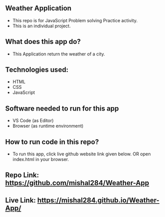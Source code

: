 ## Weather Application
- This repo is for JavaScript Problem solving Practice activity.
- This is an individual project.
## What does this app do?
- This Application return the weather of a city.
## Technologies used:
- HTML
- CSS
- JavaScript
## Software needed to run for this app
- VS Code (as Editor)
- Browser (as runtime environment)
## How to run code in this repo?
- To run this app, click live github website link given below. OR
open index.html in your browser.
## Repo Link: https://github.com/mishal284/Weather-App
## Live Link: https://mishal284.github.io/Weather-App/
